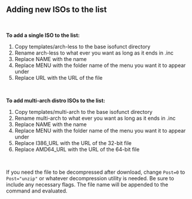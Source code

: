 ## Adding new ISOs to the list

 

**To add a single ISO to the list:**

1. Copy templates/arch-less to the base isofunct directory
2. Rename arch-less to what ever you want as long as it ends in .inc
3. Replace NAME with the name
4. Replace MENU with the folder name of the menu you want it to appear under
5. Replace URL with the URL of the file

 

**To add multi-arch distro ISOs to the list:**

1. Copy templates/multi-arch to the base isofunct directory
2. Rename multi-arch to what ever you want as long as it ends in .inc
3. Replace NAME with the name
4. Replace MENU with the folder name of the menu you want it to appear under
5. Replace I386_URL with the URL of the 32-bit file
6. Replace AMD64_URL with the URL of the 64-bit file

 

If you need the file to be decompressed after download, change `Post=0` to
`Post="unzip"` or whatever decompression utility is needed. Be sure to include any necessary flags. The file name will be appended to the command and evaluated.
